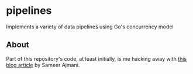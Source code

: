 # pipelines
Implements a variety of data pipelines using Go's concurrency model

## About

Part of this repository's code, at least initially, is me hacking away with [this blog article](https://blog.golang.org/pipelines) by Sameer Ajmani.
